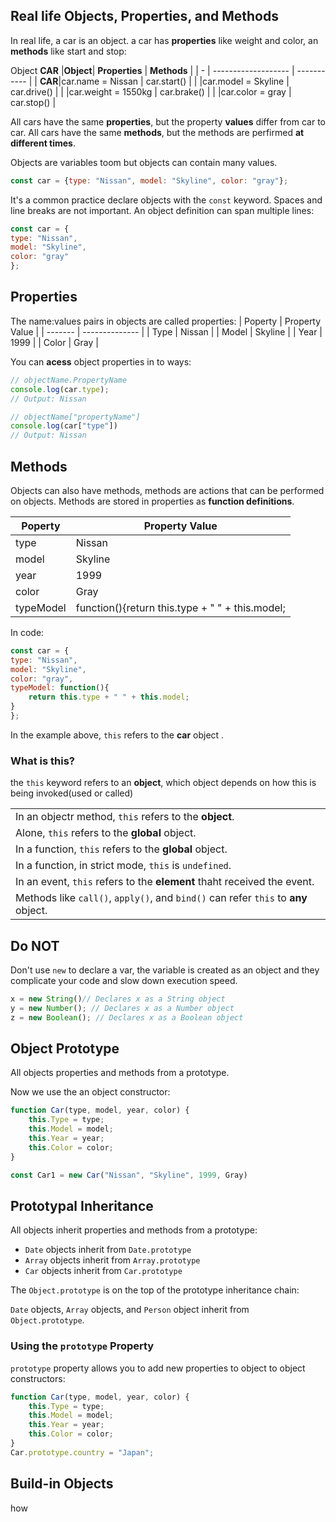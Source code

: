 ## Real life Objects, Properties, and Methods

In real life, a car is an object. a car has **properties** like weight and color, an **methods** like start and stop:

Object
**CAR**
|**Object**| **Properties**      | **Methods** |
| - | ------------------- | ----------- |
| **CAR**|car.name = Nissan   | car.start() |
| |car.model = Skyline | car.drive() |
| |car.weight = 1550kg | car.brake() |
| |car.color = gray    | car.stop()  |

All cars have the same **properties**, but the property **values** differ from car to car. All cars have the same **methods**, but the methods are perfirmed **at different times**.

Objects are variables toom but objects can contain many values.
```javascript
const car = {type: "Nissan", model: "Skyline", color: "gray"};
```
It's a common practice declare objects with the `const` keyword.
Spaces and line breaks are not important. An object definition can span multiple lines:
```javascript
const car = {
type: "Nissan",
model: "Skyline",
color: "gray"
};
```
## Properties

The name:values pairs in objects are called properties:
| Poperty | Property Value |
| ------- | -------------- |
| Type    | Nissan         |
| Model   | Skyline        |
| Year    | 1999           |
| Color   | Gray           |

You can **acess** object properties in to ways:
```javascript
// objectName.PropertyName
console.log(car.type);
// Output: Nissan

// objectName["propertyName"]
console.log(car["type"])
// Output: Nissan
```
## Methods

Objects can also have methods, methods are actions that can be performed on objects.
Methods are stored in properties as **function definitions**.

| Poperty   | Property Value                            |
| --------- | ----------------------------------------- |
| type      | Nissan                                    |
| model     | Skyline                                   |
| year      | 1999                                      |
| color     | Gray                                      |
| typeModel | function(){return this.type + " " + this.model; |

In code:
```javascript
const car = {
type: "Nissan",
model: "Skyline",
color: "gray",
typeModel: function(){
	return this.type + " " + this.model;
}
};
```
In the example above, `this` refers to the **car** object .

### What is **this**?

the `this` keyword refers to an **object**, which object depends on how this is being invoked(used or called)

|            |
| --- |
| In an objectr method, `this` refers to the **object**.  |
| Alone, `this` refers to the **global**  object.|                    
| In a function, `this` refers to the **global** object.|
| In a function, in strict mode,  `this` is `undefined`. |                          
| In an event, `this` refers to the **element** thaht received the event. |
| Methods like `call()`, `apply()`, and `bind()` can refer `this` to **any** object. |

## Do NOT

Don't use `new` to declare a var, the variable is created  as an object and they complicate your code and slow down execution speed.

```javascript
x = new String()// Declares x as a String object
y = new Number(); // Declares x as a Number object
z = new Boolean(); // Declares x as a Boolean object
```
## Object Prototype

All objects properties and methods from a prototype.

Now we use the an object constructor:
```javascript
function Car(type, model, year, color) {
	this.Type = type;
	this.Model = model;
	this.Year = year;
	this.Color = color;
}

const Car1 = new Car("Nissan", "Skyline", 1999, Gray)
```


## Prototypal Inheritance

All objects inherit properties and methods from a prototype:
- `Date` objects inherit from `Date.prototype`
- `Array` objects inherit from `Array.prototype`
- `Car` objects inherit from `Car.prototype`

The `Object.prototype` is on the top of the prototype inheritance chain:

`Date` objects, `Array` objects, and `Person` object inherit from `Object.prototype`.

### Using the `prototype` Property

`prototype` property allows you to add new properties to object to object constructors:
```javascript
function Car(type, model, year, color) {
	this.Type = type;
	this.Model = model;
	this.Year = year;
	this.Color = color;
}
Car.prototype.country = "Japan";
```

## Build-in Objects
how 